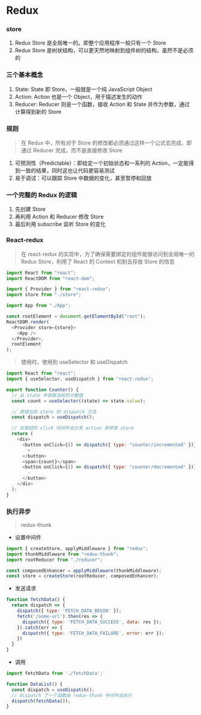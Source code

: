 # Redux

### store

1. Redux Store 是全局唯一的。即整个应用程序一般只有一个 Store
2. Redux Store 是树状结构，可以更天然地映射到组件树的结构，虽然不是必须的

### 三个基本概念

1. State: State 即 Store，一般就是一个纯 JavaScript Object
2. Action: Action 也是一个 Object，用于描述发生的动作
3. Reducer: Reducer 则是一个函数，接收 Action 和 State 并作为参数，通过计算得到新的 Store

### 规则

> 在 Redux 中，所有对于 Store 的修改都必须通过这样一个公式去完成，即通过 Reducer 完成，而不是直接修改 Store

1. 可预测性（Predictable）：即给定一个初始状态和一系列的 Action，一定能得到一致的结果，同时这也让代码更容易测试
2. 易于调试：可以跟踪 Store 中数据的变化，甚至暂停和回放

### 一个完整的 Redux 的逻辑

1. 先创建 Store
2. 再利用 Action 和 Reducer 修改 Store
3. 最后利用 subscribe 监听 Store 的变化

### React-redux

> 在 react-redux 的实现中，为了确保需要绑定的组件能够访问到全局唯一的 Redux Store，利用了 React 的 Context 机制去存放 Store 的信息

```js
import React from "react";
import ReactDOM from "react-dom";

import { Provider } from "react-redux";
import store from "./store";

import App from "./App";

const rootElement = document.getElementById("root");
ReactDOM.render(
  <Provider store={store}>
    <App />
  </Provider>,
  rootElement
);
```

> 使用时，使用到 useSelector 和 useDispatch

```js
import React from "react";
import { useSelector, useDispatch } from "react-redux";

export function Counter() {
  // 从 state 中获取当前的计数值
  const count = useSelector((state) => state.value);

  // 获得当前 store 的 dispatch 方法
  const dispatch = useDispatch();

  // 在按钮的 click 时间中去分发 action 来修改 store
  return (
    <div>
      <button onClick={() => dispatch({ type: "counter/incremented" })}>
        +
      </button>
      <span>{count}</span>
      <button onClick={() => dispatch({ type: "counter/decremented" })}>
        -
      </button>
    </div>
  );
}
```

### 执行异步

> redux-thunk

- 设置中间件

```js
import { createStore, applyMiddleware } from "redux";
import thunkMiddleware from "redux-thunk";
import rootReducer from "./reducer";

const composedEnhancer = applyMiddleware(thunkMiddleware);
const store = createStore(rootReducer, composedEnhancer);
```

- 发送请求

```js
function fetchData() {
  return dispatch => {
    dispatch({ type: 'FETCH_DATA_BEGIN' });
    fetch('/some-url').then(res => {
      dispatch({ type: 'FETCH_DATA_SUCCESS', data: res });
    }).catch(err => {
      dispatch({ type: 'FETCH_DATA_FAILURE', error: err });
    })
  }
}
```

- 调用

```js
import fetchData from './fetchData';

function DataList() {
  const dispatch = useDispatch();
  // dispatch 了一个函数由 redux-thunk 中间件去执行
  dispatch(fetchData());
}
```

